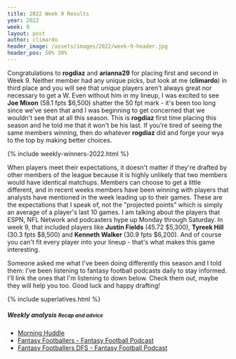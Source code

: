 ```yaml
---
title: 2022 Week 9 Results
year: 2022
week: 9
layout: post
author: climardo
header_image: /assets/images/2022/week-9-header.jpg
header_pos: 50% 30%
---
```


 Congratulations to **rogdiaz** and **arianna29** for placing first and second in Week 9. Neither member had any unique picks, but look at me (**climardo**) in third place and you will see that _unique_ players aren't always great nor necessary to get a W. Even without him in my lineup, I was excited to see **Joe Mixon** (58.1 fpts $6,500) shatter the 50 fpt mark - it's been too long since we've seen that and I was beginning to get concerned that we wouldn't see that at all this season. This is **rogdiaz** first time placing this season and he told me that it won't be his last. If you're tired of seeing the same members winning, then do whatever **rogdiaz** did and forge your wya to the top by making better choices.

{% include weekly-winners-2022.html %}

When players meet their expectations, it doesn't matter if they're drafted by other members of the league because it is highly unlikely that two members would have identical matchups. Members can choose to get a little different, and in recent weeks members have been winning with players that analysts have mentioned in the week leading up to their games. These are the expectations that I speak of, not the "projected points" which is simply an average of a player's last 10 games. I am talking about the players that ESPN, NFL Network and podcasters hype up Monday through Saturday. In week 9, that included players like **Justin Fields** (45.72 $5,300), **Tyreek Hill** (30.3 fpts $8,500) and **Kenneth Walker** (30.9 fpts $6,200). And of course you can't fit every player into your lineup - that's what makes this game interesting.

Someone asked me what I've been doing differently this season and I told them: I've been listening to fantasy football podcasts daily to stay informed. I'll link the ones that I'm listening to down below. Check them out, maybe they will help you too. Good luck and happy drafting!

{% include superlatives.html %}

##### Weekly analysis <small class="text-muted">Recap and advice</small>
- [Morning Huddle](https://morninghuddle.beehiiv.com/)
- [Fantasy Footballers - Fantasy Football Podcast](https://feeds.megaphone.fm/fantasy-football)
- [Fantasy Footballers DFS - Fantasy Football Podcast](https://feeds.megaphone.fm/dfs-fantasy-football)